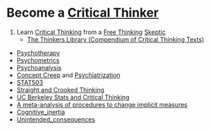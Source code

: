 # Become a [Critical Thinker](https://en.wikipedia.org/wiki/Category:Critical_thinking_skills)

1. Learn [Critical Thinking](https://en.wikipedia.org/wiki/Category:Critical_thinking) from a [Free Thinking](https://en.wikipedia.org/wiki/Category:Freethought) [Skeptic](https://en.wikipedia.org/wiki/Category:Skepticism)
    - [The Thinkers Library (Compendium of Critical Thinking Texts)](https://en.wikipedia.org/wiki/Thinker%27s_Library)

- [Psychotherapy](https://en.wikipedia.org/wiki/Category:Psychotherapy)
- [Psychometrics](https://en.wikipedia.org/wiki/Category:Psychometrics)
- [Psychoanalysis](https://en.wikipedia.org/wiki/Category:Psychoanalysis)
- [Concept Creep](https://en.wikipedia.org/wiki/Concept_creep) and [Psychiatrization](https://www.ncbi.nlm.nih.gov/pmc/articles/PMC8716590/)
- [STAT503](https://online.stat.psu.edu/stat503/)
- [Straight and Crooked Thinking](https://en.wikipedia.org/wiki/Straight_and_Crooked_Thinking)
- [UC Berkeley Stats and Critical Thinking](https://www.stat.berkeley.edu/~stark/SticiGui/Text/toc.htm)
- [A meta-analysis of procedures to change implicit measures](https://pubmed.ncbi.nlm.nih.gov/31192631/)
- [Cognitive_inertia](https://en.wikipedia.org/wiki/Category:Cognitive_inertia)
- [Unintended_consequences](https://en.wikipedia.org/wiki/Unintended_consequences)